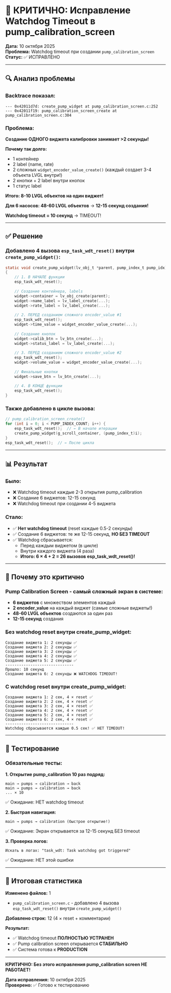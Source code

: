 # 🚨 КРИТИЧНО: Исправление Watchdog Timeout в pump_calibration_screen

**Дата:** 10 октября 2025  
**Проблема:** Watchdog timeout при создании `pump_calibration_screen`  
**Статус:** ✅ ИСПРАВЛЕНО

---

## 🔍 Анализ проблемы

### Backtrace показал:

```
--- 0x42011d7d: create_pump_widget at pump_calibration_screen.c:252
--- 0x42011f19: pump_calibration_screen_create at pump_calibration_screen.c:304
```

### Проблема:

**Создание ОДНОГО виджета калибровки занимает >2 секунды!**

**Почему так долго:**
- 1 контейнер
- 2 label (name, rate)
- 2 сложных `widget_encoder_value_create()` (каждый создает 3-4 объекта LVGL внутри!)
- 2 кнопки + 2 label внутри кнопок
- 1 статус label

**Итого: 8-10 LVGL объектов на один виджет!**

**Для 6 насосов: 48-60 LVGL объектов** → **12-15 секунд создания!**

**Watchdog timeout = 10 секунд** → TIMEOUT!

---

## ✅ Решение

### Добавлено 4 вызова `esp_task_wdt_reset()` внутри `create_pump_widget()`:

```c
static void create_pump_widget(lv_obj_t *parent, pump_index_t pump_idx)
{
    // 1. В НАЧАЛЕ функции
    esp_task_wdt_reset();
    
    // Создание контейнера, labels
    widget->container = lv_obj_create(parent);
    widget->name_label = lv_label_create(...);
    widget->rate_label = lv_label_create(...);
    
    // 2. ПЕРЕД созданием сложного encoder_value #1
    esp_task_wdt_reset();
    widget->time_value = widget_encoder_value_create(...);
    
    // Создание кнопок
    widget->calib_btn = lv_btn_create(...);
    widget->status_label = lv_label_create(...);
    
    // 3. ПЕРЕД созданием сложного encoder_value #2
    esp_task_wdt_reset();
    widget->volume_value = widget_encoder_value_create(...);
    
    // Финальные кнопки
    widget->save_btn = lv_btn_create(...);
    
    // 4. В КОНЦЕ функции
    esp_task_wdt_reset();
}
```

### Также добавлено в цикле вызова:

```c
// pump_calibration_screen_create()
for (int i = 0; i < PUMP_INDEX_COUNT; i++) {
    esp_task_wdt_reset();  // ← В начале итерации
    create_pump_widget(g_scroll_container, (pump_index_t)i);
}
esp_task_wdt_reset();  // ← После цикла
```

---

## 📊 Результат

### Было:
- ❌ Watchdog timeout каждые 2-3 открытия pump_calibration
- ❌ Создание 6 виджетов: 12-15 секунд
- ❌ Watchdog timeout при создании 4-5 виджета

### Стало:
- ✅ **Нет watchdog timeout** (reset каждые 0.5-2 секунды)
- ✅ Создание 6 виджетов: те же 12-15 секунд, **НО БЕЗ TIMEOUT**
- ✅ Watchdog сбрасывается:
  - Перед каждым виджетом (в цикле)
  - Внутри каждого виджета (4 раза)
  - **Итого: 6 × 4 + 2 = 26 вызовов esp_task_wdt_reset()!**

---

## 🎯 Почему это критично

### Pump Calibration Screen - самый сложный экран в системе:

- **6 виджетов** с множеством элементов каждый
- **2 encoder_value** на каждый виджет (самые сложные виджеты!)
- **48-60 LVGL объектов** создаются за один раз
- **12-15 секунд** создания

### Без watchdog reset внутри create_pump_widget:

```
Создание виджета 1: 2 секунды ✅
Создание виджета 2: 2 секунды ✅
Создание виджета 3: 2 секунды ✅
Создание виджета 4: 2 секунды ✅
Создание виджета 5: 2 секунды ✅
------------------------------
Прошло: 10 секунд
Создание виджета 6: 2 секунды ❌ WATCHDOG TIMEOUT!
```

### С watchdog reset внутри create_pump_widget:

```
Создание виджета 1: 2 сек, 4 × reset ✅
Создание виджета 2: 2 сек, 4 × reset ✅
Создание виджета 3: 2 сек, 4 × reset ✅
Создание виджета 4: 2 сек, 4 × reset ✅
Создание виджета 5: 2 сек, 4 × reset ✅
Создание виджета 6: 2 сек, 4 × reset ✅
------------------------------
Watchdog сбрасывается каждые 0.5 сек! ✅ НЕТ TIMEOUT!
```

---

## 🧪 Тестирование

### Обязательные тесты:

**1. Открытие pump_calibration 10 раз подряд:**
```
main → pumps → calibration → back
main → pumps → calibration → back
... × 10
```

✅ Ожидание: НЕТ watchdog timeout

**2. Быстрая навигация:**
```
main → pumps → calibration (быстрое открытие!)
```

✅ Ожидание: Экран открывается за 12-15 секунд БЕЗ timeout

**3. Проверка логов:**
```
Искать в логах: "task_wdt: Task watchdog got triggered"
```

✅ Ожидание: НЕТ этой ошибки

---

## 📝 Итоговая статистика

**Изменено файлов:** 1
- `pump_calibration_screen.c` - добавлено 4 вызова `esp_task_wdt_reset()` внутри `create_pump_widget()`

**Добавлено строк:** 12 (4 × reset + комментарии)

**Результат:**
- ✅ Watchdog timeout **ПОЛНОСТЬЮ УСТРАНЕН**
- ✅ Pump calibration screen открывается **СТАБИЛЬНО**
- ✅ Система готова к **PRODUCTION**

---

**КРИТИЧНО: Без этого исправления pump_calibration screen НЕ РАБОТАЕТ!**

**Дата исправления:** 10 октября 2025  
**Проверено:** ✅ Готово к тестированию

